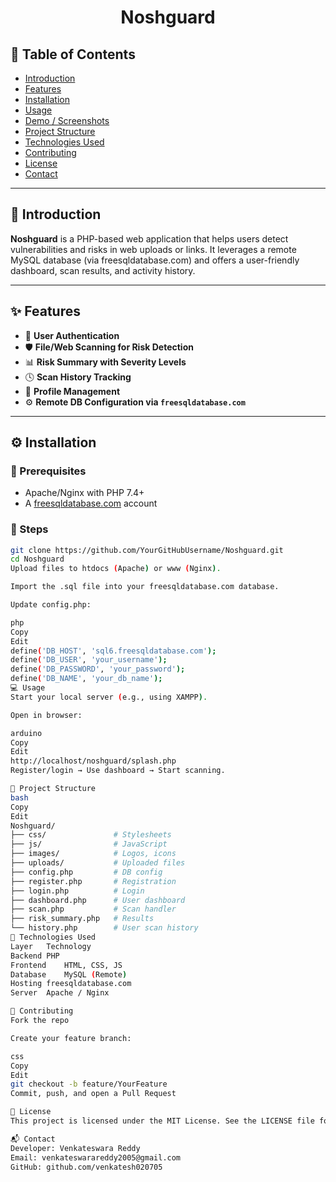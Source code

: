 
<h1 align="center">Noshguard</h1>


## 📑 Table of Contents

- [Introduction](#introduction)
- [Features](#features)
- [Installation](#installation)
- [Usage](#usage)
- [Demo / Screenshots](#-walkthrough)
- [Project Structure](#project-structure)
- [Technologies Used](#technologies-used)
- [Contributing](#contributing)
- [License](#license)
- [Contact](#contact)

---

## 📌 Introduction

**Noshguard** is a PHP-based web application that helps users detect vulnerabilities and risks in web uploads or links. It leverages a remote MySQL database (via freesqldatabase.com) and offers a user-friendly dashboard, scan results, and activity history.

---

## ✨ Features

- 🔐 **User Authentication**
- 🛡️ **File/Web Scanning for Risk Detection**
- 📊 **Risk Summary with Severity Levels**
- 🕓 **Scan History Tracking**
- 👤 **Profile Management**
- ⚙️ **Remote DB Configuration via `freesqldatabase.com`**

---

## ⚙️ Installation

### 🔧 Prerequisites

- Apache/Nginx with PHP 7.4+
- A [freesqldatabase.com](https://www.freesqldatabase.com/) account

### 🚀 Steps

```bash
git clone https://github.com/YourGitHubUsername/Noshguard.git
cd Noshguard
Upload files to htdocs (Apache) or www (Nginx).

Import the .sql file into your freesqldatabase.com database.

Update config.php:

php
Copy
Edit
define('DB_HOST', 'sql6.freesqldatabase.com');
define('DB_USER', 'your_username');
define('DB_PASSWORD', 'your_password');
define('DB_NAME', 'your_db_name');
💻 Usage
Start your local server (e.g., using XAMPP).

Open in browser:

arduino
Copy
Edit
http://localhost/noshguard/splash.php
Register/login → Use dashboard → Start scanning.

📁 Project Structure
bash
Copy
Edit
Noshguard/
├── css/               # Stylesheets
├── js/                # JavaScript
├── images/            # Logos, icons
├── uploads/           # Uploaded files
├── config.php         # DB config
├── register.php       # Registration
├── login.php          # Login
├── dashboard.php      # User dashboard
├── scan.php           # Scan handler
├── risk_summary.php   # Results
└── history.php        # User scan history
🧰 Technologies Used
Layer	Technology
Backend	PHP
Frontend	HTML, CSS, JS
Database	MySQL (Remote)
Hosting	freesqldatabase.com
Server	Apache / Nginx

🤝 Contributing
Fork the repo

Create your feature branch:

css
Copy
Edit
git checkout -b feature/YourFeature
Commit, push, and open a Pull Request

📄 License
This project is licensed under the MIT License. See the LICENSE file for details.

📬 Contact
Developer: Venkateswara Reddy
Email: venkateswarareddy2005@gmail.com
GitHub: github.com/venkatesh020705
